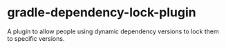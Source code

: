 gradle-dependency-lock-plugin
=============================

A plugin to allow people using dynamic dependency versions to lock them to specific versions.

